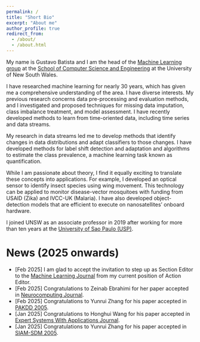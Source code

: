 ```yaml
---
permalink: /
title: "Short Bio"
excerpt: "About me"
author_profile: true
redirect_from: 
  - /about/
  - /about.html
---
```


My name is Gustavo Batista and I am the head of the [Machine Learning group](https://www.unsw.edu.au/engineering/our-schools/computer-science-and-engineering/our-research/research-groups/machine-learning) at the [School of Computer Science and Engineering](https://www.unsw.edu.au/engineering/our-schools/computer-science-and-engineering) at the University of New South Wales.

I have researched machine learning for nearly 30 years, which has given me a comprehensive understanding of the area. I have diverse interests. My previous research concerns data pre-processing and evaluation methods, and I investigated and proposed techniques for missing data imputation, class imbalance treatment, and model assessment. I have recently developed methods to learn from time-oriented data, including time series and data streams.

My research in data streams led me to develop methods that identify changes in data distributions and adapt classifiers to those changes. I have developed methods for label shift detection and adaptation and algorithms to estimate the class prevalence, a machine learning task known as quantification.

While I am passionate about theory, I find it equally exciting to translate these concepts into applications. For example, I developed an optical sensor to identify insect species using wing movement. This technology can be applied to monitor disease-vector mosquitoes with funding from USAID (Zika) and IVCC-UK (Malaria). I have also developed object-detection models that are efficient to execute on nanosatellites’ onboard hardware.

I joined UNSW as an associate professor in 2019 after working for more than ten years at the [University of Sao Paulo (USP)](https://icmc.usp.br/). 

News (2025 onwards)
=====
* [Feb 2025] I am glad to accept the invitation to step up as Section Editor to the [Machine Learning Journal](https://link.springer.com/journal/10994) from my current position of Action Editor.
* [Feb 2025] Congratulations to Zeinab Ebrahimi for her paper accepted in [Neurocomputing Journal](https://www.sciencedirect.com/journal/neurocomputing). 
* [Feb 2025] Congratulations to Yunrui Zhang for his paper accepted in [PAKDD 2005](https://pakdd2025.org/).
* [Jan 2025] Congratulations to Honghui Wang for his paper accepted in [Expert Systems With Applications Journal](https://www.sciencedirect.com/journal/expert-systems-with-applications).
* [Jan 2025] Congratulations to Yunrui Zhang for his paper accepted in [SIAM-SDM 2005](https://www.siam.org/conferences-events/siam-conferences/sdm25/).
